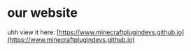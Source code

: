 # our website
uhh view it here: [https://www.minecraftplugindevs.github.io](https://www.minecraftplugindevs.github.io)
